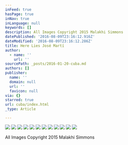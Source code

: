 ```yaml
---
inFeed: true
hasPage: true
inNav: true
inLanguage: null
keywords: []
description: All Images Copyright 2015 Malakhi Simmons
datePublished: '2016-08-09T23:16:12.916Z'
dateModified: '2016-08-09T23:16:12.286Z'
title: Here Lies José Martí
author:
  - name: ''
    url: ''
sourcePath: _posts/2016-01-20-cuba.md
authors: []
publisher:
  name: ''
  domain: null
  url: ''
  favicon: null
via: {}
starred: true
url: cuba/index.html
_type: Article

---
```

![](https://the-grid-user-content.s3-us-west-2.amazonaws.com/1c35a76c-88e1-4fe7-bca6-0e87a04c3176.jpg)
![](https://s3-us-west-2.amazonaws.com/the-grid-img/p/d4edf1747b97151d78131ab652e02d3ecf873037.jpg)
![](https://s3-us-west-2.amazonaws.com/the-grid-img/p/e2d94f76ef17a1df0151c0ffcf29b5fb1deb5c67.jpg)
![](https://the-grid-user-content.s3-us-west-2.amazonaws.com/52a6f1d4-759f-4731-87f5-53211d87f7d5.jpg)
![](https://s3-us-west-2.amazonaws.com/the-grid-img/p/ccc87ff63f28ad4c268b269adfed8c5eb51f17ce.jpg)
![](https://the-grid-user-content.s3-us-west-2.amazonaws.com/c326a046-6cdf-42e9-8b4b-edea34d6a1e8.jpg)
![](https://the-grid-user-content.s3-us-west-2.amazonaws.com/c5b7a6ea-7b08-4ebb-9ca2-646b1bf03c90.jpg)
![](https://the-grid-user-content.s3-us-west-2.amazonaws.com/8d6cb251-aa6c-4fb5-9cd3-43f5b5997431.jpg)
![](https://the-grid-user-content.s3-us-west-2.amazonaws.com/6b9d3d76-422b-4040-9870-a46c79ee6b54.jpg)
![](https://s3-us-west-2.amazonaws.com/the-grid-img/p/f55c7a0c82bda44cb06c858b29473339c810cdde.jpg)
![](https://s3-us-west-2.amazonaws.com/the-grid-img/p/12ad9952f34fba054ded20e34f2548daecb57bd5.jpg)
![](https://s3-us-west-2.amazonaws.com/the-grid-img/p/6e3a6fe956d09415638785ff094d4e2439b29eb2.jpg)

All Images Copyright 2015 Malakhi Simmons